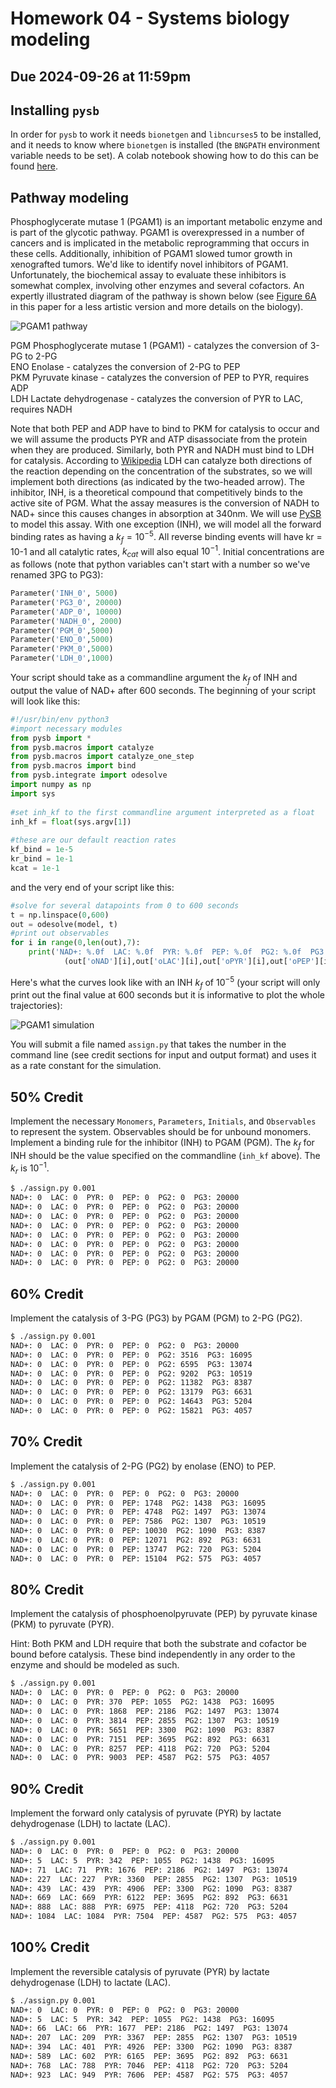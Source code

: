 # Homework 04 - Systems biology modeling

## Due 2024-09-26 at 11:59pm

## Installing `pysb`
In order for `pysb` to work it needs `bionetgen` and `libncurses5` to be installed, and it needs to know where `bionetgen` is installed (the `BNGPATH` environment variable needs to be set). A colab notebook showing how to do this can be found [here](https://colab.research.google.com/drive/11j1e5yUmxltJ4_EMVJy_D1BB42cfckus?usp=sharing).


## Pathway modeling
Phosphoglycerate mutase 1 (PGAM1) is an important metabolic enzyme and is part of the glycotic pathway. PGAM1 is overexpressed in a number of cancers and is implicated in the metabolic reprogramming that occurs in these cells. Additionally, inhibition of PGAM1 slowed tumor growth in xenografted tumors. We'd like to identify novel inhibitors of PGAM1. Unfortunately, the biochemical assay to evaluate these inhibitors is somewhat complex, involving other enzymes and several cofactors. An expertly illustrated diagram of the pathway is shown below (see [Figure 6A](http://www.ncbi.nlm.nih.gov/pubmed/23153533) in this paper for a less artistic version and more details on the biology).

![PGAM1 pathway](.grader/pgam.png)
 
PGM	Phosphoglycerate mutase 1 (PGAM1) - catalyzes the conversion of 3-PG to 2-PG  
ENO	Enolase - catalyzes the conversion of 2-PG to PEP  
PKM	Pyruvate kinase - catalyzes the conversion of PEP to PYR, requires ADP  
LDH	Lactate dehydrogenase - catalyzes the conversion of PYR to LAC, requires NADH  

Note that both PEP and ADP have to bind to PKM for catalysis to occur and we will assume the products PYR and ATP disassociate from the protein when they are produced. Similarly, both PYR and NADH must bind to LDH for catalysis. According to [Wikipedia](https://en.wikipedia.org/wiki/Lactate_dehydrogenase) LDH can catalyze both directions of the reaction depending on the concentration of the substrates, so we will implement both directions (as indicated by the two-headed arrow). The inhibitor, INH, is a theoretical compound that competitively binds to the active site of PGM. What the assay measures is the conversion of NADH to NAD+ since this causes changes in absorption at 340nm. We will use [PySB](http://pysb.org/) to model this assay. With one exception (INH), we will model all the forward binding rates as having a $k_f = 10^{-5}$. All reverse binding events will have kr = 10-1 and all catalytic rates, $k_{cat}$ will also equal $10^{-1}$. Initial concentrations are as follows (note that python variables can't start with a number so we've renamed 3PG to PG3):

```python
Parameter('INH_0', 5000)
Parameter('PG3_0', 20000)
Parameter('ADP_0', 10000)
Parameter('NADH_0', 2000)
Parameter('PGM_0',5000)
Parameter('ENO_0',5000)
Parameter('PKM_0',5000)
Parameter('LDH_0',1000)
```

Your script should take as a commandline argument the $k_f$ of INH and output the value of NAD+ after 600 seconds. The beginning of your script will look like this:

```python
#!/usr/bin/env python3
#import necessary modules
from pysb import *
from pysb.macros import catalyze
from pysb.macros import catalyze_one_step
from pysb.macros import bind
from pysb.integrate import odesolve
import numpy as np
import sys
        
#set inh_kf to the first commandline argument interpreted as a float
inh_kf = float(sys.argv[1])
        
#these are our default reaction rates
kf_bind = 1e-5
kr_bind = 1e-1
kcat = 1e-1
```

and the very end of your script like this:

```python
#solve for several datapoints from 0 to 600 seconds
t = np.linspace(0,600)
out = odesolve(model, t)
#print out observables
for i in range(0,len(out),7):
    print('NAD+: %.0f  LAC: %.0f  PYR: %.0f  PEP: %.0f  PG2: %.0f  PG3: %.0f' % \
            (out['oNAD'][i],out['oLAC'][i],out['oPYR'][i],out['oPEP'][i],out['oPG2'][i],out['oPG3'][i]))
```

Here's what the curves look like with an INH $k_f$ of $10^{-5}$ (your script will only print out the final value at 600 seconds but it is informative to plot the whole trajectories):

![PGAM1 simulation](.grader/pgam-sim.png)

You will submit a file named `assign.py` that takes the number in the command line (see credit sections for input and output format) and uses it as a rate constant for the simulation. 


## 50% Credit

Implement the necessary `Monomers`, `Parameters`, `Initials`, and `Observables` to represent the system. Observables should be for unbound monomers. Implement a binding rule for the inhibitor (INH) to PGAM (PGM). The $k_f$ for INH should be the value specified on the commandline (`inh_kf` above). The $k_r$ is $10^{-1}$.

```bash
$ ./assign.py 0.001
NAD+: 0  LAC: 0  PYR: 0  PEP: 0  PG2: 0  PG3: 20000
NAD+: 0  LAC: 0  PYR: 0  PEP: 0  PG2: 0  PG3: 20000
NAD+: 0  LAC: 0  PYR: 0  PEP: 0  PG2: 0  PG3: 20000
NAD+: 0  LAC: 0  PYR: 0  PEP: 0  PG2: 0  PG3: 20000
NAD+: 0  LAC: 0  PYR: 0  PEP: 0  PG2: 0  PG3: 20000
NAD+: 0  LAC: 0  PYR: 0  PEP: 0  PG2: 0  PG3: 20000
NAD+: 0  LAC: 0  PYR: 0  PEP: 0  PG2: 0  PG3: 20000
NAD+: 0  LAC: 0  PYR: 0  PEP: 0  PG2: 0  PG3: 20000
```


## 60% Credit

Implement the catalysis of 3-PG (PG3) by PGAM (PGM) to 2-PG (PG2).

```bash
$ ./assign.py 0.001
NAD+: 0  LAC: 0  PYR: 0  PEP: 0  PG2: 0  PG3: 20000
NAD+: 0  LAC: 0  PYR: 0  PEP: 0  PG2: 3516  PG3: 16095
NAD+: 0  LAC: 0  PYR: 0  PEP: 0  PG2: 6595  PG3: 13074
NAD+: 0  LAC: 0  PYR: 0  PEP: 0  PG2: 9202  PG3: 10519
NAD+: 0  LAC: 0  PYR: 0  PEP: 0  PG2: 11382  PG3: 8387
NAD+: 0  LAC: 0  PYR: 0  PEP: 0  PG2: 13179  PG3: 6631
NAD+: 0  LAC: 0  PYR: 0  PEP: 0  PG2: 14643  PG3: 5204
NAD+: 0  LAC: 0  PYR: 0  PEP: 0  PG2: 15821  PG3: 4057
```


## 70% Credit

Implement the catalysis of 2-PG (PG2) by enolase (ENO) to PEP.

```bash
$ ./assign.py 0.001
NAD+: 0  LAC: 0  PYR: 0  PEP: 0  PG2: 0  PG3: 20000
NAD+: 0  LAC: 0  PYR: 0  PEP: 1748  PG2: 1438  PG3: 16095
NAD+: 0  LAC: 0  PYR: 0  PEP: 4748  PG2: 1497  PG3: 13074
NAD+: 0  LAC: 0  PYR: 0  PEP: 7586  PG2: 1307  PG3: 10519
NAD+: 0  LAC: 0  PYR: 0  PEP: 10030  PG2: 1090  PG3: 8387
NAD+: 0  LAC: 0  PYR: 0  PEP: 12071  PG2: 892  PG3: 6631
NAD+: 0  LAC: 0  PYR: 0  PEP: 13747  PG2: 720  PG3: 5204
NAD+: 0  LAC: 0  PYR: 0  PEP: 15104  PG2: 575  PG3: 4057
```

## 80% Credit

Implement the catalysis of phosphoenolpyruvate (PEP) by pyruvate kinase (PKM) to pyruvate (PYR).

Hint: Both PKM and LDH require that both the substrate and cofactor be bound before catalysis. These bind independently in any order to the enzyme and should be modeled as such.

```bash
$ ./assign.py 0.001
NAD+: 0  LAC: 0  PYR: 0  PEP: 0  PG2: 0  PG3: 20000
NAD+: 0  LAC: 0  PYR: 370  PEP: 1055  PG2: 1438  PG3: 16095
NAD+: 0  LAC: 0  PYR: 1868  PEP: 2186  PG2: 1497  PG3: 13074
NAD+: 0  LAC: 0  PYR: 3814  PEP: 2855  PG2: 1307  PG3: 10519
NAD+: 0  LAC: 0  PYR: 5651  PEP: 3300  PG2: 1090  PG3: 8387
NAD+: 0  LAC: 0  PYR: 7151  PEP: 3695  PG2: 892  PG3: 6631
NAD+: 0  LAC: 0  PYR: 8257  PEP: 4118  PG2: 720  PG3: 5204
NAD+: 0  LAC: 0  PYR: 9003  PEP: 4587  PG2: 575  PG3: 4057
```


## 90% Credit

Implement the forward only catalysis of pyruvate (PYR) by lactate dehydrogenase (LDH) to lactate (LAC).

```bash
$ ./assign.py 0.001
NAD+: 0  LAC: 0  PYR: 0  PEP: 0  PG2: 0  PG3: 20000
NAD+: 5  LAC: 5  PYR: 342  PEP: 1055  PG2: 1438  PG3: 16095
NAD+: 71  LAC: 71  PYR: 1676  PEP: 2186  PG2: 1497  PG3: 13074
NAD+: 227  LAC: 227  PYR: 3360  PEP: 2855  PG2: 1307  PG3: 10519
NAD+: 439  LAC: 439  PYR: 4906  PEP: 3300  PG2: 1090  PG3: 8387
NAD+: 669  LAC: 669  PYR: 6122  PEP: 3695  PG2: 892  PG3: 6631
NAD+: 888  LAC: 888  PYR: 6975  PEP: 4118  PG2: 720  PG3: 5204
NAD+: 1084  LAC: 1084  PYR: 7504  PEP: 4587  PG2: 575  PG3: 4057
```


## 100% Credit

Implement the reversible catalysis of pyruvate (PYR) by lactate dehydrogenase (LDH) to lactate (LAC).

```bash
$ ./assign.py 0.001
NAD+: 0  LAC: 0  PYR: 0  PEP: 0  PG2: 0  PG3: 20000
NAD+: 5  LAC: 5  PYR: 342  PEP: 1055  PG2: 1438  PG3: 16095
NAD+: 66  LAC: 66  PYR: 1677  PEP: 2186  PG2: 1497  PG3: 13074
NAD+: 207  LAC: 209  PYR: 3367  PEP: 2855  PG2: 1307  PG3: 10519
NAD+: 394  LAC: 401  PYR: 4926  PEP: 3300  PG2: 1090  PG3: 8387
NAD+: 589  LAC: 602  PYR: 6165  PEP: 3695  PG2: 892  PG3: 6631
NAD+: 768  LAC: 788  PYR: 7046  PEP: 4118  PG2: 720  PG3: 5204
NAD+: 923  LAC: 949  PYR: 7606  PEP: 4587  PG2: 575  PG3: 4057
```